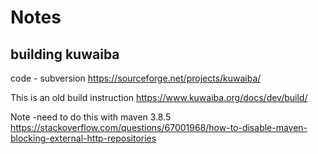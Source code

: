 # Notes




## building kuwaiba 

code - subversion https://sourceforge.net/projects/kuwaiba/


This is an old build instruction 
https://www.kuwaiba.org/docs/dev/build/

Note -need to do this with maven 3.8.5
https://stackoverflow.com/questions/67001968/how-to-disable-maven-blocking-external-http-repositories